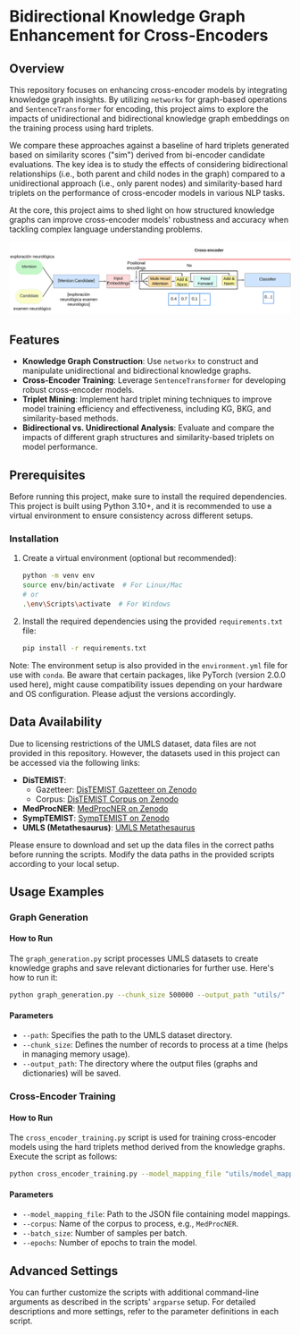 
# Bidirectional Knowledge Graph Enhancement for Cross-Encoders

## Overview

This repository focuses on enhancing cross-encoder models by integrating knowledge graph insights. By utilizing `networkx` for graph-based operations and `SentenceTransformer` for encoding, this project aims to explore the impacts of unidirectional and bidirectional knowledge graph embeddings on the training process using hard triplets.

We compare these approaches against a baseline of hard triplets generated based on similarity scores ("sim") derived from bi-encoder candidate evaluations. The key idea is to study the effects of considering bidirectional relationships (i.e., both parent and child nodes in the graph) compared to a unidirectional approach (i.e., only parent nodes) and similarity-based hard triplets on the performance of cross-encoder models in various NLP tasks.

At the core, this project aims to shed light on how structured knowledge graphs can improve cross-encoder models' robustness and accuracy when tackling complex language understanding problems.

![Cross-Encoder Architecture](pics/Cross-Encoder.svg)

## Features

- **Knowledge Graph Construction**: Use `networkx` to construct and manipulate unidirectional and bidirectional knowledge graphs.
- **Cross-Encoder Training**: Leverage `SentenceTransformer` for developing robust cross-encoder models.
- **Triplet Mining**: Implement hard triplet mining techniques to improve model training efficiency and effectiveness, including KG, BKG, and similarity-based methods.
- **Bidirectional vs. Unidirectional Analysis**: Evaluate and compare the impacts of different graph structures and similarity-based triplets on model performance.

## Prerequisites

Before running this project, make sure to install the required dependencies. This project is built using Python 3.10+, and it is recommended to use a virtual environment to ensure consistency across different setups.

### Installation

1. Create a virtual environment (optional but recommended):
   ```bash
   python -m venv env
   source env/bin/activate  # For Linux/Mac
   # or
   .\env\Scripts\activate  # For Windows
   ```

2. Install the required dependencies using the provided `requirements.txt` file:
   ```bash
   pip install -r requirements.txt
   ```

Note: The environment setup is also provided in the `environment.yml` file for use with `conda`. Be aware that certain packages, like PyTorch (version 2.0.0 used here), might cause compatibility issues depending on your hardware and OS configuration. Please adjust the versions accordingly.

## Data Availability

Due to licensing restrictions of the UMLS dataset, data files are not provided in this repository. However, the datasets used in this project can be accessed via the following links:

- **DisTEMIST**:
   - Gazetteer: [DisTEMIST Gazetteer on Zenodo](https://zenodo.org/records/6505583)
   - Corpus: [DisTEMIST Corpus on Zenodo](https://zenodo.org/records/7614764)
- **MedProcNER**: [MedProcNER on Zenodo](https://zenodo.org/records/8224056)
- **SympTEMIST**: [SympTEMIST on Zenodo](https://zenodo.org/records/10635215)
- **UMLS (Metathesaurus)**: [UMLS Metathesaurus](https://www.nlm.nih.gov/research/umls/knowledge_sources/metathesaurus/index.html)

Please ensure to download and set up the data files in the correct paths before running the scripts. Modify the data paths in the provided scripts according to your local setup.

## Usage Examples

### Graph Generation

#### How to Run

The `graph_generation.py` script processes UMLS datasets to create knowledge graphs and save relevant dictionaries for further use. Here's how to run it:

```bash
python graph_generation.py --chunk_size 500000 --output_path "utils/"
```

#### Parameters

- `--path`: Specifies the path to the UMLS dataset directory.
- `--chunk_size`: Defines the number of records to process at a time (helps in managing memory usage).
- `--output_path`: The directory where the output files (graphs and dictionaries) will be saved.

### Cross-Encoder Training

#### How to Run

The `cross_encoder_training.py` script is used for training cross-encoder models using the hard triplets method derived from the knowledge graphs. Execute the script as follows:

```bash
python cross_encoder_training.py --model_mapping_file "utils/model_mapping.json" --corpus "MedProcNER" --batch_size 32 --epochs 1
```

#### Parameters

- `--model_mapping_file`: Path to the JSON file containing model mappings.
- `--corpus`: Name of the corpus to process, e.g., `MedProcNER`.
- `--batch_size`: Number of samples per batch.
- `--epochs`: Number of epochs to train the model.

## Advanced Settings

You can further customize the scripts with additional command-line arguments as described in the scripts' `argparse` setup. For detailed descriptions and more settings, refer to the parameter definitions in each script.
